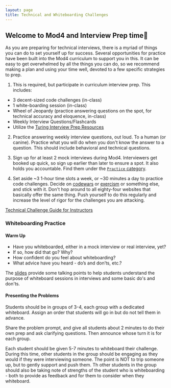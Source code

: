 ```yaml
---
layout: page
title: Technical and Whiteboarding Challenges
---
```


## Welcome to Mod4 and Interview Prep time🎉

As you are preparing for technical interviews, there is a myriad of things you can do to set yourself up for success. Several opportunities for practice have been built into the Mod4 curriculum to support you in this. It can be easy to get overwhelmed by all the things you can do, so we recommend making a plan and using your time well, devoted to a few specific strategies to prep.

1. This is required, but participate in curriculum interview prep. This includes:
  - 3 decent-sized code challenges (in-class)
  - 1 white-boarding session (in-class)
  - Wheel of Jeopardy (practice answering questions on the spot, for technical accuracy and eloquence, in-class)
  - Weekly Interview Questions/Flashcards
  - Utilize the [Turing Interview Prep Resources](https://github.com/turingschool/career-development-curriculum/blob/master/module_four/interview_prep_resources.md)
  
2. Practice answering weekly interview questions, out loud. To a human (or canine). Practice what you will do when you don't know the answer to a question. This should include behavioral and technical questions.

3. Sign up for at least 2 mock interviews during Mod4. Interviewers get booked up quick, so sign up earlier than later to ensure a spot. It also holds you accountable. Find them under the [`Practice` category](https://github.com/turingschool/career-development-curriculum/blob/master/module_four/interview_prep_resources.md).

4. Set aside ~3 1-hour time slots a week, or ~30 minutes a day to practice code challenges. Decide on [codewars](https://www.codewars.com/) or [exercism](https://exercism.io/) or something else, and stick with it. Don't hop around to all eighty-four websites that basically offer the same thing. Push yourself to do this regularly and increase the level of rigor for the challenges you are attacking.

[Technical Challenge Guide for Instructors](https://github.com/turingschool/b4-technical-challenges)

### Whiteboarding Practice

#### Warm Up
* Have you whiteboarded, either in a mock interview or real interview, yet?
* If so, how did that go? Why?
* How confident do you feel about whiteboarding?
* What advice have you heard - do’s and don’ts, etc.?

The [slides](https://docs.google.com/presentation/d/1yYHc3Q_yEwy-9C-fs0gjaHAhrixGpCMFLJP8KX8ioq0/edit?usp=sharing) provide some talking points to help students understand the purpose of whiteboard sessions in interviews and some basic do's and don'ts.

#### Presenting the Problems
Students should be in groups of 3-4, each group with a dedicated whiteboard. Assign an order that students will go in but do not tell them in advance.

Share the problem prompt, and give all students about 2 minutes to do their own prep and ask clarifying questions. Then announce whose turn it is for each group.

Each student should be given 5-7 minutes to whiteboard their challenge. During this time, other students in the group should be engaging as they would if they were interviewing someone. The point is NOT to trip someone up, but to gently support and push them. Th other students in the group should also be taking note of strengths of the student who is whiteboarding - both to provide as feedback and for them to consider when they whiteboard.
